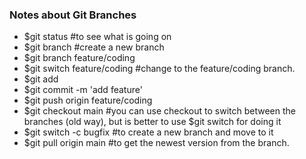 ### Notes about Git Branches

- $git status #to see what is going on
- $git branch  #create a new branch
- $git branch feature/coding 
- $git switch feature/coding #change to the feature/coding branch. 
- $git add
- $git commit -m 'add feature'
- $git push origin feature/coding
- $git checkout main   #you can use checkout to switch between the branches (old way), but is better to use $git switch for doing it
- $git switch -c bugfix #to create a new branch and move to it
- $git pull origin main    #to get the newest version from the branch. 
